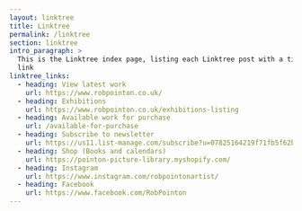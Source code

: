 ```yaml
---
layout: linktree
title: Linktree
permalink: /linktree
section: linktree
intro_paragraph: >
  This is the Linktree index page, listing each Linktree post with a title and
  link
linktree_links:
  - heading: View latest work
    url: https://www.robpointon.co.uk/
  - heading: Exhibitions
    url: https://www.robpointon.co.uk/exhibitions-listing
  - heading: Available work for purchase
    url: /available-for-purchase
  - heading: Subscribe to newsletter
    url: https://us11.list-manage.com/subscribe?u=07825164219f71fb5f62b17f5&id=09cb7a485a
  - heading: Shop (Books and calendars)
    url: https://pointon-picture-library.myshopify.com/
  - heading: Instagram
    url: https://www.instagram.com/robpointonartist/
  - heading: Facebook
    url: https://www.facebook.com/RobPointon
---
```

